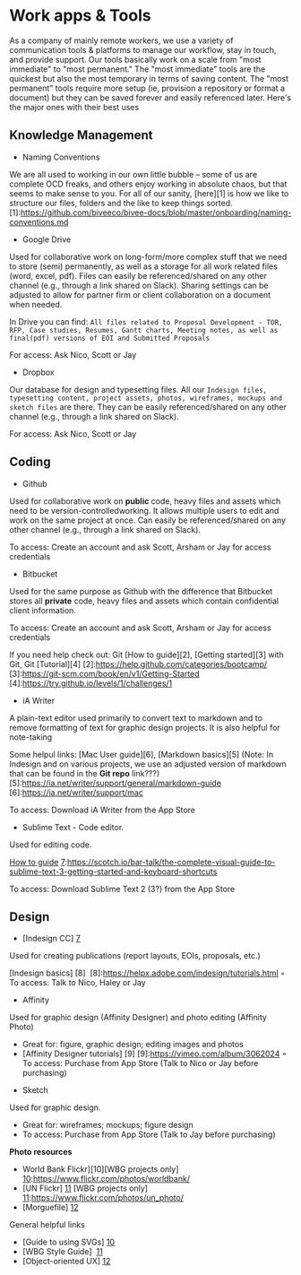 # Work apps & Tools

As a company of mainly remote workers, we use a variety of communication tools & platforms to manage our workflow, stay in touch, and provide support. Our tools basically work on a scale from "most immediate" to "most permanent." The "most immediate" tools are the quickest but also the most temporary in terms of saving content. The "most permanent" tools require more setup (ie, provision a repository or format a document) but they can be saved forever and easily referenced later. Here's the major ones with their best uses

## Knowledge Management

* Naming Conventions

We are all used to working in our own little bubble – some of us are complete OCD freaks, and others enjoy working in absolute chaos, but that seems to make sense to you. For all of our sanity, [here][1] is how we like to structure our files, folders and the like to keep things sorted.
[1]:https://github.com/biveeco/bivee-docs/blob/master/onboarding/naming-conventions.md
* Google Drive

Used for collaborative work on long-form/more complex stuff that we need to store (semi) permanently, as well as a storage for all work related files (word, excel, pdf). Files can easily be referenced/shared on any other channel (e.g., through a link shared on Slack). Sharing settings can be adjusted to allow for partner firm or client collaboration on a document when needed. 

In Drive you can find: `All files related to Proposal Development - TOR, RFP, Case studies, Resumes, Gantt charts, Meeting notes, as well as final(pdf) versions of EOI and Submitted Proposals`

For access: Ask Nico, Scott or Jay

* Dropbox

Our database for design and typesetting files. All our `Indesign files, typesetting content, project assets, photos, wireframes, mockups and sketch files` are there. They can be easily referenced/shared on any other channel (e.g., through a link shared on Slack). 

For access: Ask Nico, Scott or Jay

## Coding

* Github

Used for collaborative work on **public** code, heavy files and assets which need to be version-controlledworking. It allows multiple users to edit and work on the same project at once. Can easily be referenced/shared on any other channel (e.g., through a link shared on Slack). 

To access: Create an account and ask Scott, Arsham or Jay for access credentials 

* Bitbucket 

Used for the same purpose as Github with the difference that Bitbucket stores all **private** code, heavy files and assets which contain confidential client information. 

To access: Create an account and ask Scott, Arsham or Jay for access credentials 

If you need help check out:  Git [How to guide][2], [Getting started][3] with Git, Git [Tutorial][4]
[2]:https://help.github.com/categories/bootcamp/
[3]:https://git-scm.com/book/en/v1/Getting-Started
[4]:https://try.github.io/levels/1/challenges/1

* iA Writer

A plain-text editor used primarily to convert text to markdown and to remove formatting of text for graphic design projects. It is also helpful for note-taking

Some helpul links: [Mac User guide][6], [Markdown basics][5]
(Note: In Indesign and on various projects, we use an adjusted version of markdown that can be found in the **Git repo** link???)
[5]:https://ia.net/writer/support/general/markdown-guide
[6]:https://ia.net/writer/support/mac

To access: Download iA Writer from the App Store

* Sublime Text - Code editor.

Used for editing code. 

[How to guide][7]
[7]:https://scotch.io/bar-talk/the-complete-visual-guide-to-sublime-text-3-getting-started-and-keyboard-shortcuts

To access: Download Sublime Text 2 (3?) from the App Store

## Design

* [Indesign CC] [7]

Used for creating publications (report layouts, EOIs, proposals, etc.) 

[7]:https://docs.google.com/a/nickingston.com/document/d/1va4Qt4shP7VFrP1-Mcf6f0k1TzaijMweaASb6bF72cM/edit?usp=sharing
[Indesign basics] [8] 
[8]:https://helpx.adobe.com/indesign/tutorials.html
	◦	To access: Talk to Nico, Haley or Jay 
  
* Affinity

Used for graphic design (Affinity Designer) and photo editing (Affinity Photo) 
- Great for: figure, graphic design; editing images and photos 
- [Affinity Designer tutorials] [9]
[9]:https://vimeo.com/album/3062024
◦	To access: Purchase from App Store (Talk to Nico or Jay before purchasing) 
    
* Sketch

Used for graphic design. 
- Great for: wireframes; mockups; figure design 
- To access: Purchase from App Store (Talk to Jay before purchasing) 

**Photo resources**

- World Bank Flickr][10][WBG projects only] 
[10]:https://www.flickr.com/photos/worldbank/
- [UN Flickr] [11] [WBG projects only] 
[11]:https://www.flickr.com/photos/un_photo/
- [Morguefile] [12]

General helpful links

- [Guide to using SVGs] [10] 
- [WBG Style Guide]  [11]
- [Object-oriented UX] [12]
  
[10]:http://www.webdesignerdepot.com/2015/01/the-ultimate-guide-to-svg/
[11]:http://siteresources.worldbank.org/EXTWAT/Resources/wbstyleguide.pdf
[12]:http://alistapart.com/article/object-oriented-ux
